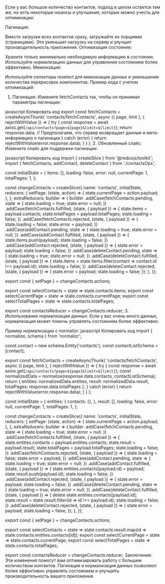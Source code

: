 
Если у вас большое количество контактов, подход в целом остается тем же, но есть некоторые нюансы и улучшения, которые можно учесть для оптимизации:

Пагинация:

Вместо загрузки всех контактов сразу, загружайте их порциями (страницами). Это уменьшит нагрузку на сервер и улучшит производительность приложения.
Оптимизация состояния:

Храните только минимально необходимую информацию в состоянии.
Используйте нормализацию данных для управления состоянием более эффективно.
Мемоизация:

Используйте селекторы reselect для мемоизации данных и уменьшения количества перерисовок компонентов.
Пример кода с учетом оптимизаций:
1. Пагинация:
Измените fetchContacts так, чтобы он принимал параметры пагинации:

javascript
Копировать код
export const fetchContacts = createAsyncThunk(
  'contacts/fetchContacts',
  async ({ page, limit }, { rejectWithValue }) => {
    try {
      const response = await axios.get(`/api/contacts?page=${page}&limit=${limit}`);
      return response.data; // Предполагаем, что сервер возвращает данные и мета-информацию о пагинации
    } catch (error) {
      return rejectWithValue(error.response.data);
    }
  }
);
2. Обновленный слайс:
Измените слайс для поддержки пагинации:

javascript
Копировать код
import { createSlice } from '@reduxjs/toolkit';
import { fetchContacts, addContact, deleteContact } from './contactsOps';

const initialState = {
  items: [],
  loading: false,
  error: null,
  currentPage: 1,
  totalPages: 1,
};

const changeContacts = createSlice({
  name: 'contacts',
  initialState,
  reducers: {
    setPage: (state, action) => {
      state.currentPage = action.payload;
    },
  },
  extraReducers: builder => {
    builder
      .addCase(fetchContacts.pending, state => {
        state.loading = true;
        state.error = null;
      })
      .addCase(fetchContacts.fulfilled, (state, { payload }) => {
        state.items = payload.contacts;
        state.totalPages = payload.totalPages;
        state.loading = false;
      })
      .addCase(fetchContacts.rejected, (state, { payload }) => {
        state.loading = false;
        state.error = payload;
      })
      .addCase(addContact.pending, state => {
        state.loading = true;
        state.error = null;
      })
      .addCase(addContact.fulfilled, (state, { payload }) => {
        state.items.push(payload);
        state.loading = false;
      })
      .addCase(addContact.rejected, (state, { payload }) => {
        state.error = payload;
        state.loading = false;
      })
      .addCase(deleteContact.pending, state => {
        state.loading = true;
        state.error = null;
      })
      .addCase(deleteContact.fulfilled, (state, { payload }) => {
        state.items = state.items.filter(contact => contact.id !== payload.id);
        state.loading = false;
      })
      .addCase(deleteContact.rejected, (state, { payload }) => {
        state.error = payload;
        state.loading = false;
      });
  },
});

export const { setPage } = changeContacts.actions;

export const selectContacts = state => state.contacts.items;
export const selectCurrentPage = state => state.contacts.currentPage;
export const selectTotalPages = state => state.contacts.totalPages;

export const contactsReducer = changeContacts.reducer;
3. Использование нормализации данных:
Если у вас очень много данных, нормализация может помочь управлять состоянием более эффективно.

Пример нормализации с normalizr:
javascript
Копировать код
import { normalize, schema } from 'normalizr';

const contact = new schema.Entity('contacts');
const contactListSchema = [contact];

export const fetchContacts = createAsyncThunk(
  'contacts/fetchContacts',
  async ({ page, limit }, { rejectWithValue }) => {
    try {
      const response = await axios.get(`/api/contacts?page=${page}&limit=${limit}`);
      const normalizedData = normalize(response.data.contacts, contactListSchema);
      return { entities: normalizedData.entities, result: normalizedData.result, totalPages: response.data.totalPages };
    } catch (error) {
      return rejectWithValue(error.response.data);
    }
  }
);

const initialState = {
  entities: {
    contacts: {},
  },
  result: [],
  loading: false,
  error: null,
  currentPage: 1,
  totalPages: 1,
};

const changeContacts = createSlice({
  name: 'contacts',
  initialState,
  reducers: {
    setPage: (state, action) => {
      state.currentPage = action.payload;
    },
  },
  extraReducers: builder => {
    builder
      .addCase(fetchContacts.pending, state => {
        state.loading = true;
        state.error = null;
      })
      .addCase(fetchContacts.fulfilled, (state, { payload }) => {
        state.entities.contacts = payload.entities.contacts;
        state.result = payload.result;
        state.totalPages = payload.totalPages;
        state.loading = false;
      })
      .addCase(fetchContacts.rejected, (state, { payload }) => {
        state.loading = false;
        state.error = payload;
      })
      .addCase(addContact.pending, state => {
        state.loading = true;
        state.error = null;
      })
      .addCase(addContact.fulfilled, (state, { payload }) => {
        state.entities.contacts[payload.id] = payload;
        state.result.push(payload.id);
        state.loading = false;
      })
      .addCase(addContact.rejected, (state, { payload }) => {
        state.error = payload;
        state.loading = false;
      })
      .addCase(deleteContact.pending, state => {
        state.loading = true;
        state.error = null;
      })
      .addCase(deleteContact.fulfilled, (state, { payload }) => {
        delete state.entities.contacts[payload.id];
        state.result = state.result.filter(id => id !== payload.id);
        state.loading = false;
      })
      .addCase(deleteContact.rejected, (state, { payload }) => {
        state.error = payload;
        state.loading = false;
      });
  },
});

export const { setPage } = changeContacts.actions;

export const selectContacts = state => state.contacts.result.map(id => state.contacts.entities.contacts[id]);
export const selectCurrentPage = state => state.contacts.currentPage;
export const selectTotalPages = state => state.contacts.totalPages;

export const contactsReducer = changeContacts.reducer;
Заключение:
Эти изменения помогут вам оптимизировать работу с большим количеством контактов. Пагинация и нормализация данных позволяют более эффективно управлять состоянием и улучшить производительность вашего приложения.









